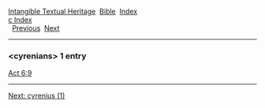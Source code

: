 [Intangible Textual Heritage](../../index)  [Bible](../index) 
[Index](index)   
[c Index](_c_)  
  [Previous](c02791)  [Next](c02793) 

------------------------------------------------------------------------

### &lt;cyrenians&gt; 1 entry

[Act 6:9](../kjv/act006.htm#009)  

------------------------------------------------------------------------

[Next: cyrenius (1)](c02793)
